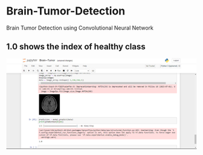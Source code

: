 # Brain-Tumor-Detection
Brain Tumor Detection using Convolutional Neural Network

<p align="center">
    <h2>1.0 shows the index of healthy class</h2>
    <img src="Screenshot (72).png">
</p>
